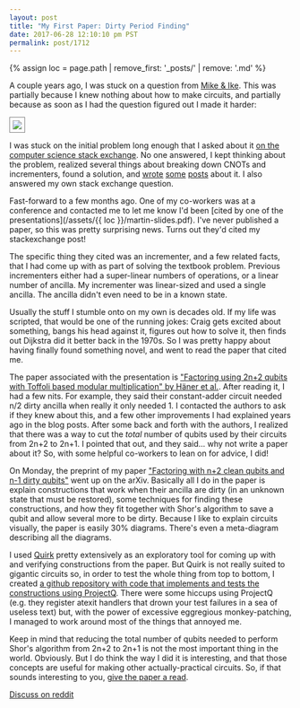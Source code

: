 ```yaml
---
layout: post
title: "My First Paper: Dirty Period Finding"
date: 2017-06-28 12:10:10 pm PST
permalink: post/1712
---
```


{% assign loc = page.path | remove_first: '_posts/' | remove: '.md' %}

A couple years ago, I was stuck on a question from [Mike & Ike](https://www.amazon.com/Quantum-Computation-Information-10th-Anniversary/dp/1107002176).
This was partially because I knew nothing about how to make circuits, and partially because as soon as I had the question figured out I made it harder:

<img style="max-width:100%; border:1px solid gray; padding: 5px;" src="/assets/{{ loc }}/stuck-problem.png"/>

I was stuck on the initial problem long enough that I asked about it [on the computer science stack exchange](https://cs.stackexchange.com/questions/40933/creating-bigger-controlled-nots-from-single-qubit-toffoli-and-cnot-gates-with).
No one answered, I kept thinking about the problem, realized several things about breaking down CNOTs and incrementers, found a solution, and [wrote](/circuits/2015/06/05/Constructing-Large-Controlled-Nots.html) [some](/circuits/2015/06/12/Constructing-Large-Increment-Gates.html) [posts](/circuits/2015/06/22/Using-Quantum-Gates-instead-of-Ancilla-Bits.html) about it.
I also answered my own stack exchange question.

Fast-forward to a few months ago.
One of my co-workers was at a conference and contacted me to let me know I'd been [cited by one of the presentations](/assets/{{ loc }}/martin-slides.pdf).
I've never published a paper, so this was pretty surprising news.
Turns out they'd cited my stackexchange post!

The specific thing they cited was an incrementer, and a few related facts, that I had come up with as part of solving the textbook problem.
Previous incrementers either had a super-linear numbers of operations, or a linear number of ancilla.
My incrementer was linear-sized and used a single ancilla.
The ancilla didn't even need to be in a known state.

Usually the stuff I stumble onto on my own is decades old.
If my life was scripted, that would be one of the running jokes: Craig gets excited about something, bangs his head against it, figures out how to solve it, then finds out Dijkstra did it better back in the 1970s.
So I was pretty happy about having finally found something novel, and went to read the paper that cited me.

The paper associated with the presentation is ["Factoring using 2n+2 qubits with Toffoli based modular multiplication" by Häner et al.](https://arxiv.org/abs/1611.07995).
After reading it, I had a few nits.
For example, they said their constant-adder circuit needed n/2 dirty ancilla when really it only needed 1.
I contacted the authors to ask if they knew about this, and a few other improvements I had explained years ago in the blog posts.
After some back and forth with the authors, I realized that there was a way to cut the *total* number of qubits used by their circuits from 2n+2 to 2n+1.
I pointed that out, and they said... why not write a paper about it?
So, with some helpful co-workers to lean on for advice, I did!

On Monday, the preprint of my paper ["Factoring with n+2 clean qubits and n-1 dirty qubits"](https://arxiv.org/abs/1706.07884) went up on the arXiv.
Basically all I do in the paper is explain constructions that work when their ancilla are dirty (in an unknown state that must be restored), some techniques for finding these constructions, and how they fit together with Shor's algorithm to save a qubit and allow several more to be dirty.
Because I like to explain circuits visually, the paper is easily 30% diagrams.
There's even a meta-diagram describing all the diagrams.

I used [Quirk](/quirk) pretty extensively as an exploratory tool for coming up with and verifying constructions from the paper.
But Quirk is not really suited to gigantic circuits so, in order to test the whole thing from top to bottom, I created [a github repository with code that implements and tests the constructions using ProjectQ](https://github.com/Strilanc/PaperImpl-2017-DirtyPeriodFinding).
There were some hiccups using ProjectQ (e.g. they register atexit handlers that drown your test failures in a sea of useless text) but, with the power of excessive eggregious monkey-patching, I managed to work around most of the things that annoyed me.

Keep in mind that reducing the total number of qubits needed to perform Shor's algorithm from 2n+2 to 2n+1 is not the most important thing in the world.
Obviously.
But I do think the way I did it is interesting, and that those concepts are useful for making other actually-practical circuits.
So, if that sounds interesting to you, [give the paper a read](https://arxiv.org/abs/1706.07884).

[Discuss on reddit](https://www.reddit.com/r/algassert/comments/6k9csj/comment_thread_dirty_period_finding_my_first_paper/)
